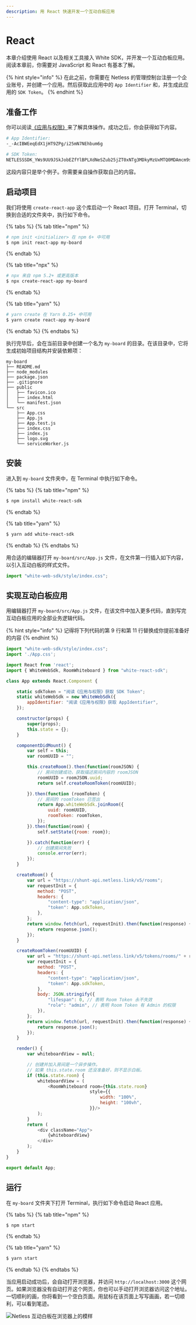 ```yaml
---
description: 用 React 快速开发一个互动白板应用
---
```


# React

本章介绍使用 React 以及相关工具接入 White SDK，并开发一个互动白板应用。阅读本章前，你需要对 JavaScript 和 React 有基本了解。

{% hint style="info" %}
在此之前，你需要在 Netless 的管理控制台注册一个企业账号，并创建一个应用。然后获取此应用中的 `App Identifier` 和，并生成此应用的 `SDK Token`。
{% endhint %}

## 准备工作

你可以阅读[《应用与权限》](/documents/guan-li-kong-zhi-tai/applications-and-authority)来了解具体操作。成功之后，你会获得如下内容。

```bash
# App Identifier:
-_-AcIBWEeqEdX1jHT9ZPg/i25mN7NEhbum6g

# SDK Token:
NETLESSSDK_YWs9UU9JSkJobEZfYlBPLXdNeSZub25jZT0xNTg3MDkyMzUxMTQ0MDAmcm9sZT0wJnNpZz1mYmUzOTI3MjhkZmVhNTc4MzllZTdhNWQ3N2RhZjdjNjkyZmUwNzk1Y2M2MGFhMzE1Y2YxZDY1YmMxODkxNmRi
```

这段内容只是举个例子。你需要亲自操作获取自己的内容。

## 启动项目

我们将使用 `create-react-app` 这个库启动一个 React 项目。打开 Terminal，切换到合适的文件夹中，执行如下命令。

{% tabs %}
{% tab title="npm" %}
```bash
# npm init <initializer> 在 npm 6+ 中可用
$ npm init react-app my-board
```
{% endtab %}

{% tab title="npx" %}
```bash
# npx 来自 npm 5.2+ 或更高版本
$ npx create-react-app my-board
```
{% endtab %}

{% tab title="yarn" %}
```bash
# yarn create 在 Yarn 0.25+ 中可用
$ yarn create react-app my-board
```
{% endtab %}
{% endtabs %}

执行完毕后，会在当前目录中创建一个名为 `my-board` 的目录。在该目录中，它将生成初始项目结构并安装依赖项：

```text
my-board
├── README.md
├── node_modules
├── package.json
├── .gitignore
├── public
│   ├── favicon.ico
│   ├── index.html
│   └── manifest.json
└── src
    ├── App.css
    ├── App.js
    ├── App.test.js
    ├── index.css
    ├── index.js
    ├── logo.svg
    └── serviceWorker.js
```

## 安装

进入到 `my-board` 文件夹中，在 Terminal 中执行如下命令。

{% tabs %}
{% tab title="npm" %}
```bash
$ npm install white-react-sdk
```
{% endtab %}

{% tab title="yarn" %}
```bash
$ yarn add white-react-sdk
```
{% endtab %}
{% endtabs %}

用合适的编辑器打开 `my-board/src/App.js` 文件，在文件第一行插入如下内容，以引入互动白板的样式文件。

```javascript
import "white-web-sdk/style/index.css";
```

## 实现互动白板应用

用编辑器打开 `my-board/src/App.js` 文件，在该文件中加入更多代码，直到写完互动白板应用的全部业务逻辑代码。

{% hint style="info" %}
记得将下列代码的第 9 行和第 11 行替换成你提前准备好的内容
{% endhint %}

```javascript
import "white-web-sdk/style/index.css";
import './App.css';

import React from 'react';
import { WhiteWebSdk, RoomWhiteboard } from "white-react-sdk";

class App extends React.Component {

    static sdkToken = "阅读《应用与权限》获取 SDK Token";
    static whiteWebSdk = new WhiteWebSdk({
        appIdentifier: "阅读《应用与权限》获取 AppIdentifier",
    });

    constructor(props) {
        super(props);
        this.state = {};
    }

    componentDidMount() {
        var self = this;
        var roomUUID = "";

        this.createRoom().then(function(roomJSON) {
            // 房间创建成功，获取描述房间内容的 roomJSON
            roomUUID = roomJSON.uuid;
            return self.createRoomToken(roomUUID);

        }).then(function (roomToken) {
            // 房间的 roomToken 已签出
            return App.whiteWebSdk.joinRoom({
                uuid: roomUUID,
                roomToken: roomToken,
            });
        }).then(function(room) {
            self.setState({room: room});

        }).catch(function(err) {
            // 创建房间失败
            console.error(err);
        });
    }

    createRoom() {
        var url = "https://shunt-api.netless.link/v5/rooms";
        var requestInit = {
            method: "POST",
            headers: {
                "content-type": "application/json",
                "token": App.sdkToken,
            },
        };
        return window.fetch(url, requestInit).then(function(response) {
            return response.json();
        });
    }

    createRoomToken(roomUUID) {
        var url = "https://shunt-api.netless.link/v5/tokens/rooms/" + roomUUID;
        var requestInit = {
            method: "POST",
            headers: {
                "content-type": "application/json",
                "token": App.sdkToken,
            },
            body: JSON.stringify({
                "lifespan": 0, // 表明 Room Token 永不失效
                "role": "admin", // 表明 Room Token 有 Admin 的权限
            }),
        };
        return window.fetch(url, requestInit).then(function(response) {
            return response.json();
        });
    }

    render() {
        var whiteboardView = null;

        // 创建并加入房间是一个异步操作。
        // 如果 this.state.room 还没准备好，则不显示白板。
        if (this.state.room) {
            whiteboardView = (
                <RoomWhiteboard room={this.state.room}
                                style={{
                                    width: "100%",
                                    height: "100vh",
                                }}/>
            );
        }
        return (
            <div className="App">
                {whiteboardView}
            </div>
        );
    }
}

export default App;
```

## 运行

在 `my-board` 文件夹下打开 Terminal，执行如下命令启动 React 应用。

{% tabs %}
{% tab title="npm" %}
```bash
$ npm start
```
{% endtab %}

{% tab title="yarn" %}
```bash
$ yarn start
```
{% endtab %}
{% endtabs %}

当应用启动成功后，会自动打开浏览器，并访问 `http://localhost:3000` 这个网页。如果浏览器没有自动打开这个网页，你也可以手动打开浏览器访问这个地址。一切顺利的画，你将看到一个空白页面。用鼠标在该页面上写写画画，若一切顺利，可以看到笔迹。

![Netless &#x4E92;&#x52A8;&#x767D;&#x677F;&#x5728;&#x6D4F;&#x89C8;&#x5668;&#x4E0A;&#x7684;&#x6A21;&#x6837;](../.gitbook/assets/jie-ping-20200526-16.38.10.png)

